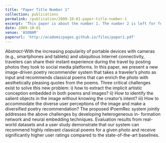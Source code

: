 ```yaml
---
title: "Paper Title Number 1"
collection: publications
permalink: /publication/2009-10-01-paper-title-number-1
excerpt: 'This paper is about the number 1. The number 2 is left for future work.'
date: 2009-10-01
venue: 'ASONAM'
paperurl: 'http://academicpages.github.io/files/paper1.pdf'
---
```

_Abstract_-With the increasing popularity of portable devices with cameras (e.g., smartphones and tablets) and ubiquitous Internet connectivity, travelers can share their instant experience during the travel by posting photos they took to social media platforms. In this paper, we present a new image-driven poetry recommender system that takes a traveler’s photo as input and recommends classical poems that can enrich the photo with aesthetically pleasing quotes from the poems. Three critical challenges exist to solve this new problem: i) how to extract the implicit artistic conception embedded in both poems and images? ii) How to identify the salient objects in the image without knowing the creator’s intent? iii) How to accommodate the diverse user perceptions of the image and make a diversified poetry recommendation? The proposed iPoemRec system jointly addresses the above challenges by developing heterogeneous in- formation network and neural embedding techniques. Evaluation results from real-world datasets and a user study demonstrate that our system can recommend highly relevant classical poems for a given photo and receive significantly higher user ratings compared to the state-of-the-art baselines. 
